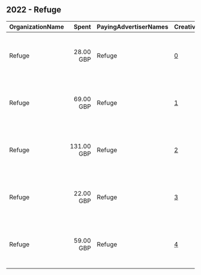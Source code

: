 ## 2022 - Refuge 
|OrganizationName|Spent|PayingAdvertiserNames|CreativeUrls|Impressions|Genders|AgeBrackets|CountryCodes|BillingAddresses|CandidateBallotInformation|
|:---|---:|:---|:---|---:|:---|:---|:---|:---|:---|
|Refuge|28.00 GBP|Refuge|[0](https://www.snap.com/political-ads/asset/b36792729fd89c59a90d2604a5e4dde35d5230a122ba44657dba6dd1e77db0ff?mediaType=mp4)|52,584|FEMALE||united kingdom|"4th Floor, International House, 1 St Katharine’s Way,London,E1W 1UN,GB"||
|Refuge|69.00 GBP|Refuge|[1](https://www.snap.com/political-ads/asset/ae693226f1bda645efa6594fa0199d3c8e3ef84d284130be4934e518dec64a75?mediaType=mp4)|33,669|FEMALE|18+|united kingdom|"4th Floor, International House, 1 St Katharine’s Way,London,E1W 1UN,GB"||
|Refuge|131.00 GBP|Refuge|[2](https://www.snap.com/political-ads/asset/b36792729fd89c59a90d2604a5e4dde35d5230a122ba44657dba6dd1e77db0ff?mediaType=mp4)|68,659|FEMALE|18+|united kingdom|"4th Floor, International House, 1 St Katharine’s Way,London,E1W 1UN,GB"||
|Refuge|22.00 GBP|Refuge|[3](https://www.snap.com/political-ads/asset/3394749573cb3aeccdf389a395aa1b78f1d02b71a3d39f2e3c7647a33c5c0260?mediaType=mp4)|40,816|FEMALE||united kingdom|"4th Floor, International House, 1 St Katharine’s Way,London,E1W 1UN,GB"||
|Refuge|59.00 GBP|Refuge|[4](https://www.snap.com/political-ads/asset/ae693226f1bda645efa6594fa0199d3c8e3ef84d284130be4934e518dec64a75?mediaType=mp4)|100,387|FEMALE||united kingdom|"4th Floor, International House, 1 St Katharine’s Way,London,E1W 1UN,GB"||
